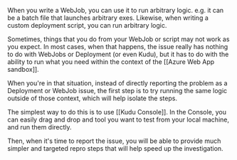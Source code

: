 When you write a WebJob, you can use it to run arbitrary logic. e.g. it can be a batch file that launches arbitrary exes. Likewise, when writing a custom deployment script, you can run arbitrary logic.

Sometimes, things that you do from your WebJob or script may not work as you expect. In most cases, when that happens, the issue really has nothing to do with WebJobs or Deployment (or even Kudu), but it has to do with the ability to run what you need within the context of the [[Azure Web App sandbox]].

When you're in that situation, instead of directly reporting the problem as a Deployment or WebJob issue, the first step is to try running the same logic outside of those context, which will help isolate the steps.

The simplest way to do this is to use [[Kudu Console]]. In the Console, you can easily drag and drop and tool you want to test from your local machine, and run them directly.

Then, when it's time to report the issue, you will be able to provide much simpler and targeted repro steps that will help speed up the investigation.
